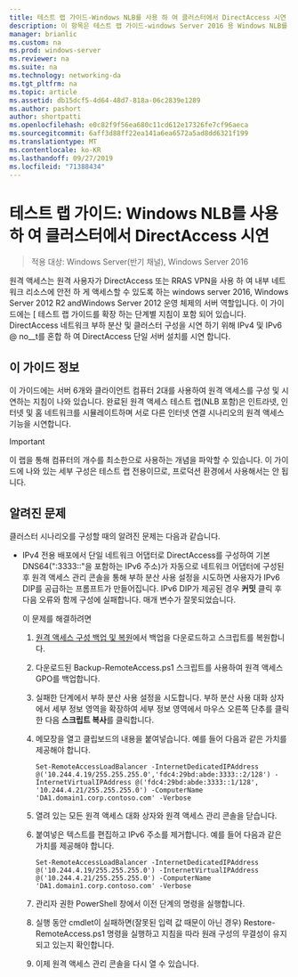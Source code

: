 ```yaml
---
title: 테스트 랩 가이드-Windows NLB를 사용 하 여 클러스터에서 DirectAccess 시연
description: 이 항목은 테스트 랩 가이드-windows Server 2016 용 Windows NLB를 사용 하는 클러스터의 DirectAccess 시연에 포함 되어 있습니다.
manager: brianlic
ms.custom: na
ms.prod: windows-server
ms.reviewer: na
ms.suite: na
ms.technology: networking-da
ms.tgt_pltfrm: na
ms.topic: article
ms.assetid: db15dcf5-4d64-48d7-818a-06c2839e1289
ms.author: pashort
author: shortpatti
ms.openlocfilehash: e0c82f9f56ea680c11cd612e17326fe7cf96aeca
ms.sourcegitcommit: 6aff3d88ff22ea141a6ea6572a5ad8dd6321f199
ms.translationtype: MT
ms.contentlocale: ko-KR
ms.lasthandoff: 09/27/2019
ms.locfileid: "71388434"
---
```

# <a name="test-lab-guide-demonstrate-directaccess-in-a-cluster-with-windows-nlb"></a>테스트 랩 가이드: Windows NLB를 사용 하 여 클러스터에서 DirectAccess 시연

>적용 대상: Windows Server(반기 채널), Windows Server 2016

원격 액세스는 원격 사용자가 DirectAccess 또는 RRAS VPN을 사용 하 여 내부 네트워크 리소스에 안전 하 게 액세스할 수 있도록 하는 windows server 2016, Windows Server 2012 R2 andWindows Server 2012 운영 체제의 서버 역할입니다. 이 가이드에는 [ 테스트 랩 가이드를 확장 하는 단계별 지침이 포함 되어 있습니다. DirectAccess 네트워크 부하 분산 및 클러스터 구성을 시연 하기 위해 IPv4 및 IPv6 @ no__t를 혼합 하 여 DirectAccess 단일 서버 설치를 시연 합니다.  
  
## <a name="about-this-guide"></a>이 가이드 정보  
이 가이드에는 서버 6개와 클라이언트 컴퓨터 2대를 사용하여 원격 액세스를 구성 및 시연하는 지침이 나와 있습니다. 완료된 원격 액세스 테스트 랩(NLB 포함)은 인트라넷, 인터넷 및 홈 네트워크를 시뮬레이트하며 서로 다른 인터넷 연결 시나리오의 원격 액세스 기능을 시연합니다.  
  
> [!IMPORTANT]  
> 이 랩을 통해 컴퓨터의 개수를 최소한으로 사용하는 개념을 파악할 수 있습니다. 이 가이드에 나와 있는 세부 구성은 테스트 랩 전용이므로, 프로덕션 환경에서 사용해서는 안 됩니다.  
  
## <a name="KnownIssues"></a>알려진 문제  
클러스터 시나리오를 구성할 때의 알려진 문제는 다음과 같습니다.  
  
-   IPv4 전용 배포에서 단일 네트워크 어댑터로 DirectAccess를 구성하여 기본 DNS64(":3333::"을 포함하는 IPv6 주소)가 자동으로 네트워크 어댑터에 구성된 후 원격 액세스 관리 콘솔을 통해 부하 분산 사용 설정을 시도하면 사용자가 IPv6 DIP를 공급하는 프롬프트가 만들어집니다. IPv6 DIP가 제공된 경우 **커밋** 클릭 후 다음 오류와 함께 구성에 실패합니다. 매개 변수가 잘못되었습니다.  
  
    이 문제를 해결하려면  
  
    1.  [원격 액세스 구성 백업 및 복원](https://gallery.technet.microsoft.com/Back-up-and-Restore-Remote-e157e6a6)에서 백업을 다운로드하고 스크립트를 복원합니다.  
  
    2.  다운로드된 Backup-RemoteAccess.ps1 스크립트를 사용하여 원격 액세스 GPO를 백업합니다.  
  
    3.  실패한 단계에서 부하 분산 사용 설정을 시도합니다. 부하 분산 사용 대화 상자에서 세부 정보 영역을 확장하여 세부 정보 영역에서 마우스 오른쪽 단추를 클릭한 다음 **스크립트 복사**를 클릭합니다.  
  
    4.  메모장을 열고 클립보드의 내용을 붙여넣습니다. 예를 들어 다음과 같은 가치를 제공해야 합니다.  
  
        ```  
        Set-RemoteAccessLoadBalancer -InternetDedicatedIPAddress @('10.244.4.19/255.255.255.0','fdc4:29bd:abde:3333::2/128') -InternetVirtualIPAddress @('fdc4:29bd:abde:3333::1/128', '10.244.4.21/255.255.255.0') -ComputerName 'DA1.domain1.corp.contoso.com' -Verbose  
        ```  
  
    5.  열려 있는 모든 원격 액세스 대화 상자와 원격 액세스 관리 콘솔을 닫습니다.  
  
    6.  붙여넣은 텍스트를 편집하고 IPv6 주소를 제거합니다. 예를 들어 다음과 같은 가치를 제공해야 합니다.  
  
        ```  
        Set-RemoteAccessLoadBalancer -InternetDedicatedIPAddress @('10.244.4.19/255.255.255.0') -InternetVirtualIPAddress @('10.244.4.21/255.255.255.0') -ComputerName 'DA1.domain1.corp.contoso.com' -Verbose  
        ```  
  
    7.  관리자 권한 PowerShell 창에서 이전 단계의 명령을 실행합니다.  
  
    8.  실행 동안 cmdlet이 실패하면(잘못된 입력 값 때문이 아닌 경우) Restore-RemoteAccess.ps1 명령을 실행하고 지침을 따라 원래 구성의 무결성이 유지되고 있는지 확인합니다.  
  
    9. 이제 원격 액세스 관리 콘솔을 다시 열 수 있습니다.  
  


